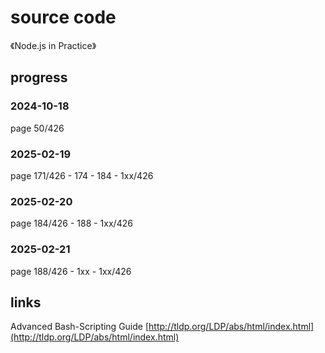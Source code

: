 # source code

《Node.js in Practice》

## progress

### 2024-10-18

page 50/426

### 2025-02-19

page 171/426 - 174 - 184 - 1xx/426

### 2025-02-20

page 184/426 - 188 - 1xx/426

### 2025-02-21

page 188/426 - 1xx - 1xx/426

## links

Advanced Bash-Scripting Guide
[http://tldp.org/LDP/abs/html/index.html](http://tldp.org/LDP/abs/html/index.html)
